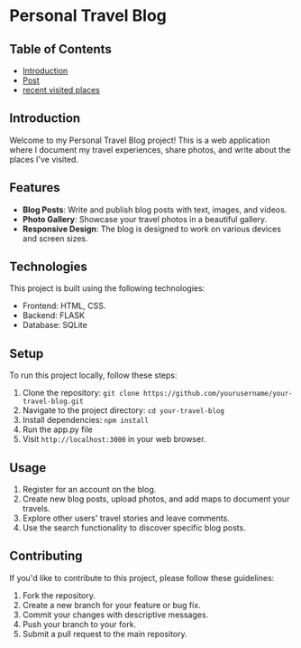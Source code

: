 # Personal Travel Blog



## Table of Contents

- [Introduction](#introduction)
- [Post](#images)
- [recent visited places](#images)

## Introduction

Welcome to my Personal Travel Blog project! This is a web application where I document my travel experiences, share photos, and write about the places I've visited. 

## Features

- **Blog Posts**: Write and publish blog posts with text, images, and videos.
- **Photo Gallery**: Showcase your travel photos in a beautiful gallery.
- **Responsive Design**: The blog is designed to work on various devices and screen sizes.

## Technologies

This project is built using the following technologies:

- Frontend: HTML, CSS.
- Backend: FLASK
- Database: SQLite

## Setup

To run this project locally, follow these steps:

1. Clone the repository: `git clone https://github.com/yourusername/your-travel-blog.git`
2. Navigate to the project directory: `cd your-travel-blog`
3. Install dependencies: `npm install`
4. Run the app.py file
5. Visit `http://localhost:3000` in your web browser.

## Usage

1. Register for an account on the blog.
2. Create new blog posts, upload photos, and add maps to document your travels.
3. Explore other users' travel stories and leave comments.
4. Use the search functionality to discover specific blog posts.

## Contributing

If you'd like to contribute to this project, please follow these guidelines:

1. Fork the repository.
2. Create a new branch for your feature or bug fix.
3. Commit your changes with descriptive messages.
4. Push your branch to your fork.
5. Submit a pull request to the main repository.


